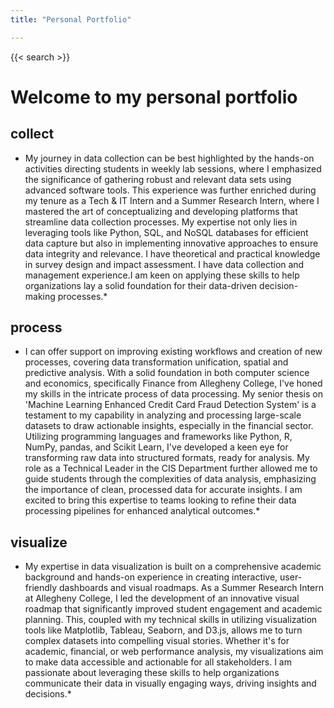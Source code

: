 ```yaml
---
title: "Personal Portfolio"

---
```


{{< search >}}

# Welcome to my personal portfolio

## collect

* My journey in data collection can be best highlighted by the hands-on activities directing students in weekly lab sessions, where I emphasized the significance of gathering robust and relevant data sets using advanced software tools. This experience was further enriched during my tenure as a Tech & IT Intern and a Summer Research Intern, where I mastered the art of conceptualizing and developing platforms that streamline data collection processes. My expertise not only lies in leveraging tools like Python, SQL, and NoSQL databases for efficient data capture but also in implementing innovative approaches to ensure data integrity and relevance. I have theoretical and practical knowledge in survey design and impact assessment. I have data collection and management experience.I am keen on applying these skills to help organizations lay a solid foundation for their data-driven decision-making processes.*

## process

* I can offer support on improving existing workflows and creation of new processes, covering data transformation unification, spatial and predictive analysis. With a solid foundation in both computer science and economics, specifically Finance from Allegheny College, I've honed my skills in the intricate process of data processing. My senior thesis on 'Machine Learning Enhanced Credit Card Fraud Detection System' is a testament to my capability in analyzing and processing large-scale datasets to draw actionable insights, especially in the financial sector. Utilizing programming languages and frameworks like Python, R, NumPy, pandas, and Scikit Learn, I've developed a keen eye for transforming raw data into structured formats, ready for analysis. My role as a Technical Leader in the CIS Department further allowed me to guide students through the complexities of data analysis, emphasizing the importance of clean, processed data for accurate insights. I am excited to bring this expertise to teams looking to refine their data processing pipelines for enhanced analytical outcomes.*

## visualize

* My expertise in data visualization is built on a comprehensive academic background and hands-on experience in creating interactive, user-friendly dashboards and visual roadmaps. As a Summer Research Intern at Allegheny College, I led the development of an innovative visual roadmap that significantly improved student engagement and academic planning. This, coupled with my technical skills in utilizing visualization tools like Matplotlib, Tableau, Seaborn, and D3.js, allows me to turn complex datasets into compelling visual stories. Whether it's for academic, financial, or web performance analysis, my visualizations aim to make data accessible and actionable for all stakeholders. I am passionate about leveraging these skills to help organizations communicate their data in visually engaging ways, driving insights and decisions.*
